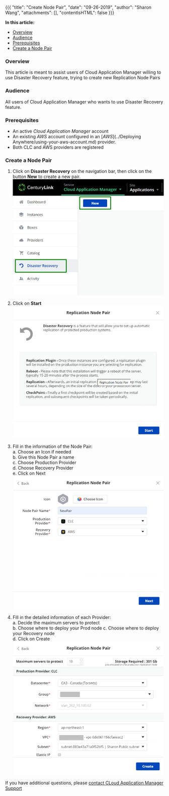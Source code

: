 {{{
  "title": "Create Node Pair",
  "date": "09-26-2019",
  "author": "Sharon Wang",
  "attachments": [],
  "contentIsHTML": false
}}}

**In this article:**

* [Overview](#overview)
* [Audience](#audience)
* [Prerequisites](#prerequisites)
* [Create a Node Pair](#create-a-node-pair)

### Overview 

This article is meant to assist users of Cloud Application Manager willing to use Disaster Recovery feature, trying to create new Replication Node Pairs

### Audience

All users of Cloud Application Manager who wants to use Disaster Recovery feature.

### Prerequisites

* An active *Cloud Application Manager* account
* An existing *AWS* account configured in an [*AWS*](../Deploying Anywhere/using-your-aws-account.md) provider.
* Both CLC and AWS providers are registered

 
### Create a Node Pair
1. Click on **Disaster Recovery** on the navigation bar, then click on the button **New** to create a new pair.
![image](../../images/cloud-application-manager/dr-readiness/node_pair_1.png)

2. Click on **Start**
 ![image](../../images/cloud-application-manager/dr-readiness/node_pair_2.png)
3. Fill in the information of the Node Pair:  
 a. Choose an Icon if needed  
 b. Give this Node Pair a name   
 c. Choose Production Provider  
 d. Choose Recovery Provider  
 e. Click on Next  
![image](../../images/cloud-application-manager/dr-readiness/node_pair_3.png)
3. Fill in the detailed information of each Provider:  
 a. Decide the maximum servers to protect  
 b. Choose where to deploy your Prod node 
 c. Choose where to deploy your Recovery node  
 d. Click on Create  
![image](../../images/cloud-application-manager/dr-readiness/node_pair_4.png)

If you have additional questions, please [contact CLoud Application Manager Support](mailto:incident@CenturyLink.com)
